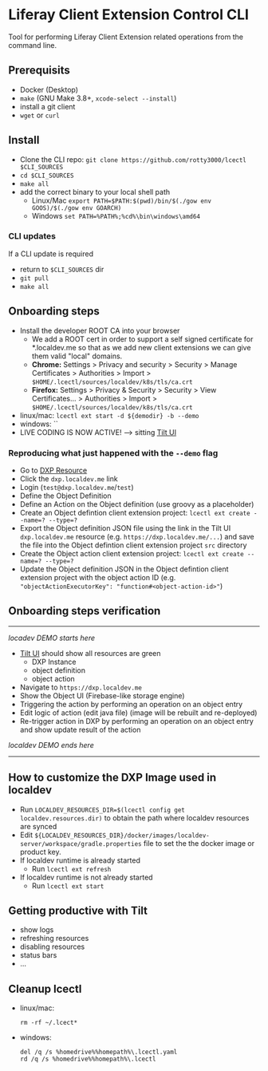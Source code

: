 # Liferay Client Extension Control CLI

Tool for performing Liferay Client Extension related operations from the command line.

## Prerequisits

* Docker (Desktop)
* `make` (GNU Make 3.8+, `xcode-select --install`)
* install a git client
* `wget` or `curl`

## Install

* Clone the CLI repo: `git clone https://github.com/rotty3000/lcectl $CLI_SOURCES`
* `cd $CLI_SOURCES`
* `make all`
* add the correct binary to your local shell path
  * Linux/Mac `export PATH=$PATH:$(pwd)/bin/$(./gow env GOOS)/$(./gow env GOARCH)`
  * Windows `set PATH=%PATH%;%cd%\bin\windows\amd64`

### CLI updates
If a CLI update is required
* return to `$CLI_SOURCES` dir
* `git pull`
* `make all`

## Onboarding steps

* Install the developer ROOT CA into your browser
  * We add a ROOT cert in order to support a self signed certificate for *.localdev.me so that as we add new client extensions we can give them valid "local" domains.
  * **Chrome:** Settings  > Privacy and security > Security > Manage Certificates > Authorities > Import > `$HOME/.lcectl/sources/localdev/k8s/tls/ca.crt`
  * **Firefox:** Settings > Privacy & Security > Security > View Certificates... > Authorities > Import > `$HOME/.lcectl/sources/localdev/k8s/tls/ca.crt`
* linux/mac: `lcectl ext start -d ${demodir} -b --demo`
* windows: ``
* LIVE CODING IS NOW ACTIVE! --> sitting [Tilt UI](http://localhost:10350/r/(all)/overview)

### Reproducing what just happened with the `--demo` flag
* Go to [DXP Resource](http://localhost:10350/r/dxp.localdev.me/overview)
* Click the `dxp.localdev.me` link
* Login (`test@dxp.localdev.me`/`test`)
* Define the Object Definition
* Define an Action on the Object definition (use groovy as a placeholder)
* Create an Object defintion client extension project: `lcectl ext create --name=? --type=?`
* Export the Object definition JSON file using the link in the Tilt UI `dxp.localdev.me` resource (e.g. `https://dxp.localdev.me/...`) and save the file into the Object defintion client extension project `src` directory
* Create the Object action client extension project: `lcectl ext create --name=? --type=?`
* Update the Object definition JSON in the Object defintion client extension project with the object action ID (e.g. `"objectActionExecutorKey": "function#<object-action-id>"`)

## Onboarding steps verification

---

*locadev DEMO starts here*

* [Tilt UI](http://localhost:10350/r/(all)/overview) should show all resources are green
  * DXP Instance
  * object definition
  * object action
* Navigate to `https://dxp.localdev.me`
* Show the Object UI (Firebase-like storage engine)
* Triggering the action by performing an operation on an object entry
* Edit logic of action (edit java file) (image will be rebuilt and re-deployed)
* Re-trigger action in DXP by performing an operation on an object entry and show update result of the action

*localdev DEMO ends here*

---

## How to customize the DXP Image used in localdev

* Run `LOCALDEV_RESOURCES_DIR=$(lcectl config get localdev.resources.dir)` to obtain the path where localdev resources are synced
* Edit `${LOCALDEV_RESOURCES_DIR}/docker/images/localdev-server/workspace/gradle.properties` file to set the the docker image or product key.
* If localdev runtime is already started
  * Run `lcectl ext refresh`
* If localdev runtime is not already started
  * Run `lcectl ext start`

## Getting productive with Tilt

* show logs
* refreshing resources
* disabling resources
* status bars
* ...


## Cleanup lcectl

* linux/mac:
  ```
  rm -rf ~/.lcect*
  ```
* windows:
  ```
  del /q /s %homedrive%%homepath%\.lcectl.yaml
  rd /q /s %homedrive%%homepath%\.lcectl
  ```